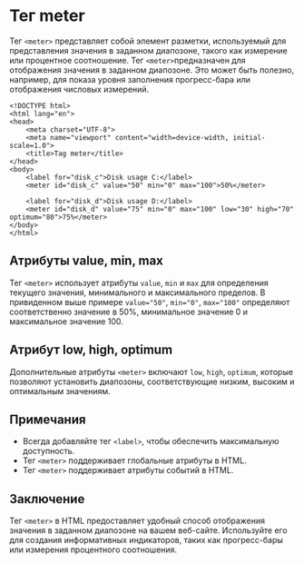 # Тег meter

Тег ``<meter>`` представляет собой элемент разметки, используемый для представления значения в заданном диапозоне, такого как измерение или процентное соотношение. Тег ``<meter>``предназначен для отображения значения в заданном диапозоне. Это может быть полезно, например, для показа уровня заполнения прогресс-бара или отображения числовых измерений.

```
<!DOCTYPE html>
<html lang="en">
<head>
    <meta charset="UTF-8">
    <meta name="viewport" content="width=device-width, initial-scale=1.0">
    <title>Tag meter</title>
</head>
<body>
    <label for="disk_c">Disk usage C:</label>
    <meter id="disk_c" value="50" min="0" max="100">50%</meter>

    <label for="disk_d">Disk usage D:</label>
    <meter id="disk_d" value="75" min="0" max="100" low="30" high="70" optimum="80">75%</meter>
</body>
</html>
```

## Атрибуты value, min, max

Тег ``<meter>`` использует атрибуты ``value``, ``min`` и ``max`` для определения текущего значения, минимального и максимального пределов. В привиденном выше примере ``value="50"``, ``min="0"``, ``max="100"`` определяют соответственно значение в 50%, минимальное значение 0 и максимальное значение 100.

## Атрибут low, high, optimum

Дополнительные атрибуты ``<meter>`` включают ``low``, ``high``, ``optimum``, которые позволяют установить диапозоны, соответствующие низким, высоким и оптимальным значениям.

## Примечания

- Всегда добавляйте тег ``<label>``, чтобы обеспечить максимальную доступность.
- Тег ``<meter>`` поддерживает глобальные атрибуты в HTML.
- Тег ``<meter>`` поддерживает атрибуты событий в HTML.

## Заключение

Тег ``<meter>`` в HTML предоставляет удобный способ отображения значения в заданном диапозоне на вашем веб-сайте. Используйте его для создания информативных индикаторов, таких как прогресс-бары или измерения процентного соотношения.